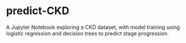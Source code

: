 # predict-CKD
A Jupyter Notebook exploring a CKD dataset, with model training using logistic regression and decision trees to predict stage progression.
